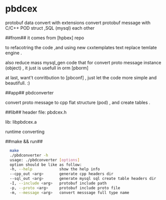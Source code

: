 # pbdcex
protobuf data convert with extensions convert  protobuf message with C/C++ POD struct ,SQL (mysql) each other

##from##
it comes from [hpbex] repo 

to refacotring the code ,and using new cxxtemplates text replace temlate engine .

also reduce mass mysql_gen code that for convert proto message instance (object) , it just is usefull in orm [pborm]

at last, want't conritbution to [pbconf] , just let the code more simple and beautifull. :)



##app##
pbdconverter

convert proto message to cpp flat structure (pod) , and create tables .



##lib##
header file: pbdcex.h 

lib: libpbdcex.a

runtime converting 


##make && run##
```sh
  make
  ./pbdconverter -h
  usage: ./pbdconverter [options]	
  option should be like as follow:
  -h, --help           	show the help info
  --cpp_out <arg>      	generate cpp headers dir
  --sql_out <arg>      	generate mysql sql create table headers dir
  -I, --include <arg>  	protobuf include path
  -p, --proto <arg>    	protobuf include proto file
  -m, --message <arg>  	convert messsage full type name

```
